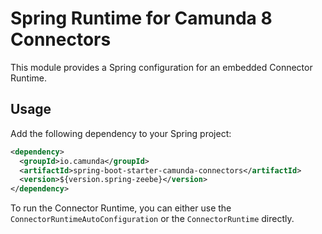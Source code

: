 # Spring Runtime for Camunda 8 Connectors

This module provides a Spring configuration for an embedded Connector Runtime.

## Usage

Add the following dependency to your Spring project:

```xml
<dependency>
  <groupId>io.camunda</groupId>
  <artifactId>spring-boot-starter-camunda-connectors</artifactId>
  <version>${version.spring-zeebe}</version>
</dependency>
```

To run the Connector Runtime, you can either use the `ConnectorRuntimeAutoConfiguration` or the `ConnectorRuntime` directly.
